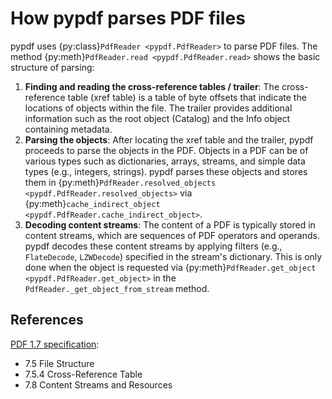 # How pypdf parses PDF files

pypdf uses {py:class}`PdfReader <pypdf.PdfReader>` to parse PDF files.
The method {py:meth}`PdfReader.read <pypdf.PdfReader.read>` shows the basic
structure of parsing:

1. **Finding and reading the cross-reference tables / trailer**: The
   cross-reference table (xref table) is a table of byte offsets that indicate
   the locations of objects within the file. The trailer provides additional
   information such as the root object (Catalog) and the Info object containing
   metadata.
2. **Parsing the objects**: After locating the xref table and the trailer, pypdf
   proceeds to parse the objects in the PDF. Objects in a PDF can be of various
   types such as dictionaries, arrays, streams, and simple data types (e.g.,
   integers, strings). pypdf parses these objects and stores them in
   {py:meth}`PdfReader.resolved_objects <pypdf.PdfReader.resolved_objects>`
   via {py:meth}`cache_indirect_object <pypdf.PdfReader.cache_indirect_object>`.
3. **Decoding content streams**: The content of a PDF is typically stored in
   content streams, which are sequences of PDF operators and operands. pypdf
   decodes these content streams by applying filters (e.g., `FlateDecode`,
   `LZWDecode`) specified in the stream's dictionary. This is only done when the
   object is requested via {py:meth}`PdfReader.get_object
   <pypdf.PdfReader.get_object>` in the `PdfReader._get_object_from_stream` method.

## References

[PDF 1.7 specification](https://opensource.adobe.com/dc-acrobat-sdk-docs/pdfstandards/PDF32000_2008.pdf):
* 7.5 File Structure
* 7.5.4 Cross-Reference Table
* 7.8 Content Streams and Resources
